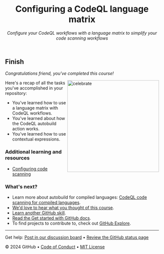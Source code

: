 <header>

# Configuring a CodeQL language matrix

_Configure your CodeQL workflows with a language matrix to simplify your code scanning workflows_

</header>

## Finish

_Congratulations friend, you've completed this course!_

<img src="https://octodex.github.com/images/welcometocat.png" alt=celebrate width=300 align=right>

Here's a recap of all the tasks you've accomplished in your repository:

-   You've learned how to use a language matrix with CodeQL workflows.
-   You've learned about how the CodeQL autobuild action works.
-   You've learned how to use contextual expressions.

### Additional learning and resources

- [Configuring code scanning](https://docs.github.com/en/code-security/code-scanning/automatically-scanning-your-code-for-vulnerabilities-and-errors/configuring-code-scanning)

### What's next?

-   Learn more about autobuild for compiled languages: [CodeQL code scanning for compiled languages](https://docs.github.com/en/code-security/code-scanning/creating-an-advanced-setup-for-code-scanning/codeql-code-scanning-for-compiled-languages).
-   [We'd love to hear what you thought of this course](https://github.com/skills/.github/discussions).
-   [Learn another GitHub skill](https://github.com/skills).
-   [Read the Get started with GitHub docs](https://docs.github.com/en/get-started).
-   To find projects to contribute to, check out [GitHub Explore](https://github.com/explore).

<footer>

---

Get help: [Post in our discussion board](https://github.com/orgs/skills/discussions/categories/configuring-codeql) &bull; [Review the GitHub status page](https://www.githubstatus.com/)

&copy; 2024 GitHub &bull; [Code of Conduct](https://www.contributor-covenant.org/version/2/1/code_of_conduct/code_of_conduct.md) &bull; [MIT License](https://gh.io/mit)

</footer>
